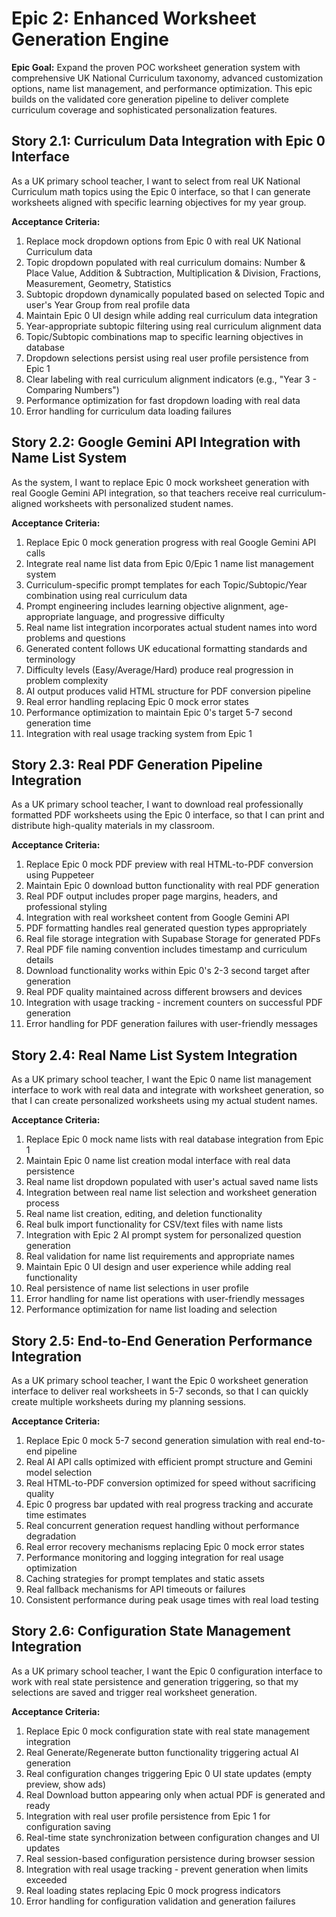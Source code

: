 # Epic 2: Enhanced Worksheet Generation Engine

**Epic Goal:** Expand the proven POC worksheet generation system with comprehensive UK National Curriculum taxonomy, advanced customization options, name list management, and performance optimization. This epic builds on the validated core generation pipeline to deliver complete curriculum coverage and sophisticated personalization features.

## Story 2.1: Curriculum Data Integration with Epic 0 Interface

As a UK primary school teacher,
I want to select from real UK National Curriculum math topics using the Epic 0 interface,
so that I can generate worksheets aligned with specific learning objectives for my year group.

**Acceptance Criteria:**
1. Replace mock dropdown options from Epic 0 with real UK National Curriculum data
2. Topic dropdown populated with real curriculum domains: Number & Place Value, Addition & Subtraction, Multiplication & Division, Fractions, Measurement, Geometry, Statistics
3. Subtopic dropdown dynamically populated based on selected Topic and user's Year Group from real profile data
4. Maintain Epic 0 UI design while adding real curriculum data integration
5. Year-appropriate subtopic filtering using real curriculum alignment data
6. Topic/Subtopic combinations map to specific learning objectives in database
7. Dropdown selections persist using real user profile persistence from Epic 1
8. Clear labeling with real curriculum alignment indicators (e.g., "Year 3 - Comparing Numbers")
9. Performance optimization for fast dropdown loading with real data
10. Error handling for curriculum data loading failures

## Story 2.2: Google Gemini API Integration with Name List System

As the system,
I want to replace Epic 0 mock worksheet generation with real Google Gemini API integration,
so that teachers receive real curriculum-aligned worksheets with personalized student names.

**Acceptance Criteria:**
1. Replace Epic 0 mock generation progress with real Google Gemini API calls
2. Integrate real name list data from Epic 0/Epic 1 name list management system
3. Curriculum-specific prompt templates for each Topic/Subtopic/Year combination using real curriculum data
4. Prompt engineering includes learning objective alignment, age-appropriate language, and progressive difficulty
5. Real name list integration incorporates actual student names into word problems and questions
6. Generated content follows UK educational formatting standards and terminology
7. Difficulty levels (Easy/Average/Hard) produce real progression in problem complexity
8. AI output produces valid HTML structure for PDF conversion pipeline
9. Real error handling replacing Epic 0 mock error states
10. Performance optimization to maintain Epic 0's target 5-7 second generation time
11. Integration with real usage tracking system from Epic 1

## Story 2.3: Real PDF Generation Pipeline Integration

As a UK primary school teacher,
I want to download real professionally formatted PDF worksheets using the Epic 0 interface,
so that I can print and distribute high-quality materials in my classroom.

**Acceptance Criteria:**
1. Replace Epic 0 mock PDF preview with real HTML-to-PDF conversion using Puppeteer
2. Maintain Epic 0 download button functionality with real PDF generation
3. Real PDF output includes proper page margins, headers, and professional styling
4. Integration with real worksheet content from Google Gemini API
5. PDF formatting handles real generated question types appropriately
6. Real file storage integration with Supabase Storage for generated PDFs
7. Real PDF file naming convention includes timestamp and curriculum details
8. Download functionality works within Epic 0's 2-3 second target after generation
9. Real PDF quality maintained across different browsers and devices
10. Integration with usage tracking - increment counters on successful PDF generation
11. Error handling for PDF generation failures with user-friendly messages

## Story 2.4: Real Name List System Integration

As a UK primary school teacher,
I want the Epic 0 name list management interface to work with real data and integrate with worksheet generation,
so that I can create personalized worksheets using my actual student names.

**Acceptance Criteria:**
1. Replace Epic 0 mock name lists with real database integration from Epic 1
2. Maintain Epic 0 name list creation modal interface with real data persistence
3. Real name list dropdown populated with user's actual saved name lists
4. Integration between real name list selection and worksheet generation process
5. Real name list creation, editing, and deletion functionality
6. Real bulk import functionality for CSV/text files with name lists
7. Integration with Epic 2 AI prompt system for personalized question generation
8. Real validation for name list requirements and appropriate names
9. Maintain Epic 0 UI design and user experience while adding real functionality
10. Real persistence of name list selections in user profile
11. Error handling for name list operations with user-friendly messages
12. Performance optimization for name list loading and selection

## Story 2.5: End-to-End Generation Performance Integration

As a UK primary school teacher,
I want the Epic 0 worksheet generation interface to deliver real worksheets in 5-7 seconds,
so that I can quickly create multiple worksheets during my planning sessions.

**Acceptance Criteria:**
1. Replace Epic 0 mock 5-7 second generation simulation with real end-to-end pipeline
2. Real AI API calls optimized with efficient prompt structure and Gemini model selection
3. Real HTML-to-PDF conversion optimized for speed without sacrificing quality
4. Epic 0 progress bar updated with real progress tracking and accurate time estimates
5. Real concurrent generation request handling without performance degradation
6. Real error recovery mechanisms replacing Epic 0 mock error states
7. Performance monitoring and logging integration for real usage optimization
8. Caching strategies for prompt templates and static assets
9. Real fallback mechanisms for API timeouts or failures
10. Consistent performance during peak usage times with real load testing

## Story 2.6: Configuration State Management Integration

As a UK primary school teacher,
I want the Epic 0 configuration interface to work with real state persistence and generation triggering,
so that my selections are saved and trigger real worksheet generation.

**Acceptance Criteria:**
1. Replace Epic 0 mock configuration state with real state management integration
2. Real Generate/Regenerate button functionality triggering actual AI generation
3. Real configuration changes triggering Epic 0 UI state updates (empty preview, show ads)
4. Real Download button appearing only when actual PDF is generated and ready
5. Integration with real user profile persistence from Epic 1 for configuration saving
6. Real-time state synchronization between configuration changes and UI updates
7. Real session-based configuration persistence during browser session
8. Integration with real usage tracking - prevent generation when limits exceeded
9. Real loading states replacing Epic 0 mock progress indicators
10. Error handling for configuration validation and generation failures